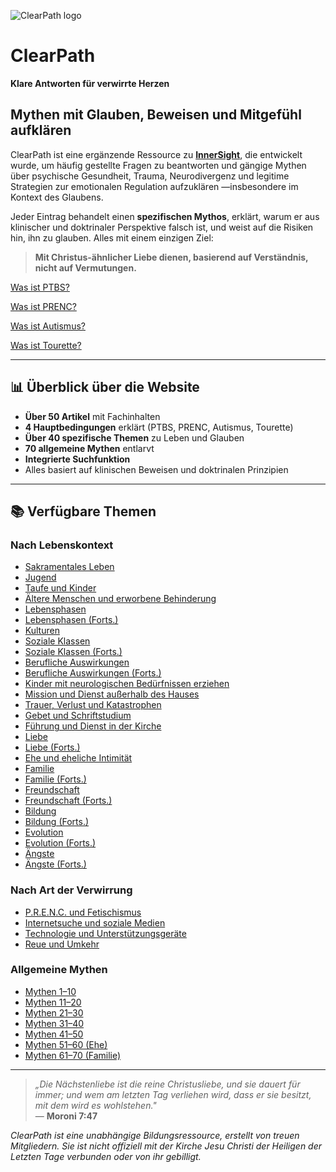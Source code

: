 ﻿![ClearPath logo](https://inner-clarity.github.io/InnerSight/logo.svg)

# ClearPath  
**Klare Antworten für verwirrte Herzen**

## Mythen mit Glauben, Beweisen und Mitgefühl aufklären

ClearPath ist eine ergänzende Ressource zu **[InnerSight](https://inner-clarity.github.io/InnerSight/)**, die entwickelt wurde, um häufig gestellte Fragen zu beantworten und gängige Mythen über psychische Gesundheit, Trauma, Neurodivergenz und legitime Strategien zur emotionalen Regulation aufzuklären —insbesondere im Kontext des Glaubens.

Jeder Eintrag behandelt einen **spezifischen Mythos**, erklärt, warum er aus klinischer und doktrinaler Perspektive falsch ist, und weist auf die Risiken hin, ihn zu glauben. Alles mit einem einzigen Ziel:  
> **Mit Christus-ähnlicher Liebe dienen, basierend auf Verständnis, nicht auf Vermutungen.**

[Was ist PTBS?](/de/tept)

[Was ist PRENC?](/de/prenc)

[Was ist Autismus?](/de/autismo)

[Was ist Tourette?](/de/tourette)

---

## 📊 Überblick über die Website

- **Über 50 Artikel** mit Fachinhalten
- **4 Hauptbedingungen** erklärt (PTBS, PRENC, Autismus, Tourette)
- **Über 40 spezifische Themen** zu Leben und Glauben
- **70 allgemeine Mythen** entlarvt
- **Integrierte Suchfunktion**
- Alles basiert auf klinischen Beweisen und doktrinalen Prinzipien

---

## 📚 Verfügbare Themen

### Nach Lebenskontext
- [Sakramentales Leben](mitos-sacramental.md)  
- [Jugend](mitos-juventud.md)  
- [Taufe und Kinder](mitos-bautismo.md)  
- [Ältere Menschen und erworbene Behinderung](mitos-adultos-mayores.md)  
- [Lebensphasen](mitos-etapas-de-la-vida.md)  
- [Lebensphasen (Forts.)](mitos-etapas-de-la-vida-continuacion.md)  
- [Kulturen](mitos-culturas.md)  
- [Soziale Klassen](mitos-clases-sociales.md)  
- [Soziale Klassen (Forts.)](mitos-clases-sociales-continuacion.md)  
- [Berufliche Auswirkungen](mitos-laboral.md)  
- [Berufliche Auswirkungen (Forts.)](mitos-laboral-continuacion.md)  
- [Kinder mit neurologischen Bedürfnissen erziehen](mitos-crianza.md)  
- [Mission und Dienst außerhalb des Hauses](mitos-mision.md)  
- [Trauer, Verlust und Katastrophen](mitos-duelo.md)  
- [Gebet und Schriftstudium](mitos-oracion.md)  
- [Führung und Dienst in der Kirche](mitos-liderazgo.md)  
- [Liebe](mitos-amor.md)  
- [Liebe (Forts.)](mitos-amor-continuacion.md)  
- [Ehe und eheliche Intimität](mitos-relaciones.md)  
- [Familie](mitos-familia.md)  
- [Familie (Forts.)](mitos-familia-continuacion.md)  
- [Freundschaft](mitos-amistad.md)  
- [Freundschaft (Forts.)](mitos-amistad-continuacion.md)  
- [Bildung](mitos-educacion.md)  
- [Bildung (Forts.)](mitos-educacion-continuacion.md)  
- [Evolution](mitos-evolucion.md)  
- [Evolution (Forts.)](mitos-evolucion-continuacion.md)  
- [Ängste](mitos-miedos.md)  
- [Ängste (Forts.)](mitos-miedos-continuacion.md)  

### Nach Art der Verwirrung
- [P.R.E.N.C. und Fetischismus](mitos-fetichismo.md)  
- [Internetsuche und soziale Medien](mitos-internet.md)  
- [Technologie und Unterstützungsgeräte](mitos-tecnologia.md)  
- [Reue und Umkehr](mitos-arrepentimiento.md)  

### Allgemeine Mythen
- [Mythen 1–10](mitos-generales-1.md)  
- [Mythen 11–20](mitos-generales-2.md)  
- [Mythen 21–30](mitos-generales-3.md)  
- [Mythen 31–40](mitos-generales-4.md)  
- [Mythen 41–50](mitos-generales-5.md)  
- [Mythen 51–60 (Ehe)](mitos-generales-6.md)  
- [Mythen 61–70 (Familie)](mitos-generales-7.md)  

---

> *„Die Nächstenliebe ist die reine Christusliebe, und sie dauert für immer; und wem am letzten Tag verliehen wird, dass er sie besitzt, mit dem wird es wohlstehen."*  
> — **Moroni 7:47**

*ClearPath ist eine unabhängige Bildungsressource, erstellt von treuen Mitgliedern. Sie ist nicht offiziell mit der Kirche Jesu Christi der Heiligen der Letzten Tage verbunden oder von ihr gebilligt.*
